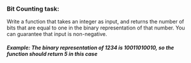 ﻿### Bit Counting task:
Write a function that takes an integer as input, and returns the number of bits that are equal to one in the binary representation of that number.
You can guarantee that input is non-negative.

##### Example: The binary representation of 1234 is 10011010010, so the function should return 5 in this case